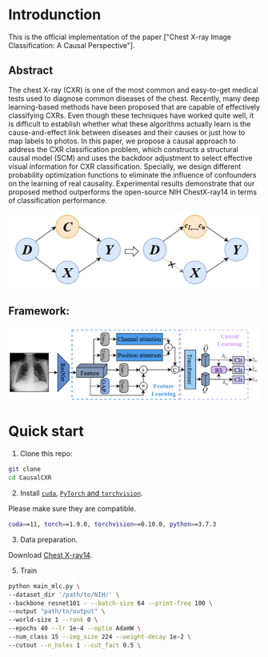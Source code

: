 # Introdunction
This is the official implementation of the paper ["Chest X-ray Image Classification: A Causal Perspective"].
## Abstract

The chest X-ray (CXR) is one of the most common and easy-to-get medical tests used to diagnose common diseases of the chest. Recently, many deep learning-based methods have been proposed that are capable of effectively classifying CXRs. Even though these techniques have worked quite well, it is difficult to establish whether what these algorithms actually learn is the cause-and-effect link between diseases and their causes or just how to map labels to photos.
In this paper, we propose a causal approach to address the CXR classification problem, which constructs a structural causal model (SCM) and uses the backdoor adjustment to select effective visual information for CXR classification. Specially, we design different probability optimization functions to eliminate the influence of confounders on the learning of real causality. Experimental results demonstrate that our proposed method outperforms the open-source NIH ChestX-ray14 in terms of classification performance.

![fig](SCM.jpg)

## Framework:
![fig](framework.jpg)


# Quick start

1. Clone this repo:
```sh
git clone 
cd CausalCXR
```

2. Install [```cuda```](https://developer.nvidia.com/cuda-downloads), [```PyTorch``` and ```torchvision```](https://pytorch.org/).

Please make sure they are compatible.
```sh
cuda==11, torch==1.9.0, torchvision==0.10.0, python==3.7.3
```

3. Data preparation.

Download [Chest X-ray14](https://nihcc.app.box.com/v/ChestXray-NIHCC/folder/36938765345).

5. Train
```sh
python main_mlc.py \
--dataset_dir '/path/to/NIH/' \
--backbone resnet101 - --batch-size 64 --print-freq 100 \
--output "path/to/output" \
--world-size 1 --rank 0 \
--epochs 40 --lr 1e-4 --optim AdamW \
--num_class 15 --img_size 224 --weight-decay 1e-2 \
--cutout --n_holes 1 --cut_fact 0.5 \
```
